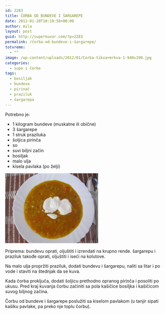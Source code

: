 ```yaml
---
id: 2283
title: ČORBA OD BUNDEVE I ŠARGAREPE
date: 2012-01-20T10:19:58+00:00
author: mila
layout: post
guid: http://superkuvar.com/?p=2283
permalink: /čorba-od-bundeve-i-šargarepe/
totvreme:
  - ""
image: /wp-content/uploads/2012/01/Corba-tikva+mrkva-1-940x198.jpg
categories:
  - supe i čorbe
tags:
  - bosiljak
  - bundeva
  - pirinač
  - praziluk
  - šargarepa
---
```

Potrebno je:

  * 1 kilogram bundeve (muskatne ili obične)
  * 3 šargarepe
  * 1 struk praziluka
  * šoljica pirinča
  * so
  * suvi biljni začin
  * bosiljak
  * malo ulja
  * kisela pavlaka (po želji)

<img class="alignnone size-medium wp-image-2287" title="Corba-tikva+mrkva 1" src="/wp-content/uploads/2012/01/Corba-tikva+mrkva-1-300x225.jpg" alt="" width="300" height="225" /> 

Priprema: bundevu oprati, oljuštiti i izrendati na krupno rende. šargarepu i praziluk takođe oprati, oljuštiti i iseći na kolutove.

Na malo ulja propržiti praziluk, dodati bundevu i šargarepu, naliti sa litar i po vode i staviti na štednjak da se kuva.

Kada čorba proključa, dodati šoljicu prethodno opranog pirinča i posoliti po ukusu. Pred kraj kuvanja čorbu začiniti sa pola kašičice bosiljka i kašičicom suvog biljnog začina.

Čorbu od bundeve i šargarepe poslužiti sa kiselom pavlakom (u tanjir sipati kašiku pavlake, pa preko nje toplu čorbu).